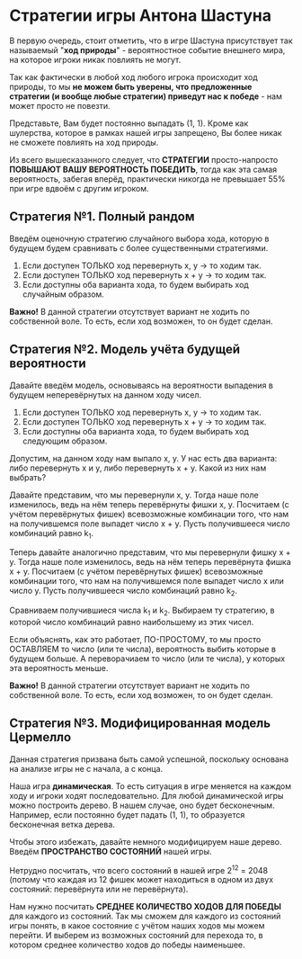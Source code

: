 # Стратегии игры Антона Шастуна
В первую очередь, стоит отметить, что в игре Шастуна присутствует так называемый "**ход природы**" - вероятностное событие внешнего мира, на которое игроки никак повлиять не могут.

Так как фактически в любой  ход любого игрока происходит ход природы, то мы **не можем быть уверены, что предложенные стратегии (и вообще любые стратегии) приведут нас к победе** - нам может просто не повезти.

Представьте, Вам будет постоянно выпадать (1, 1). Кроме как шулерства, которое в рамках нашей игры запрещено, Вы более никак не сможете повлиять на ход природы.

Из всего вышесказанного следует, что **СТРАТЕГИИ** просто-напросто **ПОВЫШАЮТ ВАШУ ВЕРОЯТНОСТЬ ПОБЕДИТЬ**, тогда как эта самая вероятность, забегая вперёд, практически никогда не превышает 55% при игре вдвоём с другим игроком.

## Стратегия №1. Полный рандом
Введём оценочную стратегию случайного выбора хода, которую в будущем будем сравнивать с более существенными стратегиями.

1) Если доступен ТОЛЬКО ход перевернуть x, y -> то ходим так.
2) Если доступен ТОЛЬКО ход перевернуть x + y -> то ходим так.
3) Если доступны оба варианта хода, то будем выбирать ход случайным образом.

**Важно!** В данной стратегии отсутствует вариант не ходить по собственной воле. То есть, если ход возможен, то он будет сделан.

## Стратегия №2. Модель учёта будущей вероятности
Давайте введём модель, основываясь на вероятности выпадения в будущем неперевёрнутых на данном ходу чисел.

1) Если доступен ТОЛЬКО ход перевернуть x, y -> то ходим так.
2) Если доступен ТОЛЬКО ход перевернуть x + y -> то ходим так.
3) Если доступны оба варианта хода, то будем выбирать ход следующим образом.

Допустим, на данном ходу нам выпало x, y. У нас есть два варианта: либо перевернуть x и y, либо перевернуть x + y. Какой из них нам выбрать?

Давайте представим, что мы перевернули x, y. Тогда наше поле изменилось, ведь на нём теперь перевёрнуты фишки x, y. Посчитаем (с учётом перевёрнутых фишек) всевозможные комбинации того, что нам на получившемся поле выпадет число x + y. Пусть получившееся число комбинаций равно k<sub>1</sub>.

Теперь давайте аналогично представим, что мы перевернули фишку x + y. Тогда наше поле изменилось, ведь на нём теперь перевёрнута фишка x + y. Посчитаем (с учётом перевёрнутых фишек) всевозможные комбинации того, что нам на получившемся поле выпадет число x или число y. Пусть получившееся число комбинаций равно k<sub>2</sub>.

Сравниваем получившиеся числа k<sub>1</sub> и k<sub>2</sub>. Выбираем ту стратегию, в которой число комбинаций равно наибольшему из этих чисел.

Если объяснять, как это работает, ПО-ПРОСТОМУ, то мы просто ОСТАВЛЯЕМ то число (или те числа), вероятность выбить которые в будущем больше. А переворачиаем то число (или те числа), у которых эта вероятность меньше.

**Важно!** В данной стратегии отсутствует вариант не ходить по собственной воле. То есть, если ход возможен, то он будет сделан.

## Стратегия №3. Модифицированная модель Цермелло
Данная стратегия призвана быть самой успешной, поскольку основана на анализе игры не с начала, а с конца.

Наша игра **динамическая**. То есть ситуация в игре меняется на каждом ходу и игроки ходят последовательно.
Для любой динамической игры можно построить дерево. В нашем случае, оно будет бесконечным. Например, если постоянно будет падать (1, 1), то образуется бесконечная ветка дерева.

Чтобы этого избежать, давайте немного модифицируем наше дерево. Введём **ПРОСТРАНСТВО СОСТОЯНИЙ** нашей игры.

Нетрудно посчитать, что всего состояний в нашей игре 2<sup>12</sup> = 2048 (потому что каждая из 12 фишек может находиться в одном из двух состояний: перевёрнута или не перевёрнута).

Нам нужно посчитать **СРЕДНЕЕ КОЛИЧЕСТВО ХОДОВ ДЛЯ ПОБЕДЫ** для каждого из состояний. Так мы сможем для каждого из состояний игры понять, в какое состояние с учётом наших ходов мы можем перейти. И выберем из возможных состояний для перехода то, в котором среднее количество ходов до победы наименьшее.
